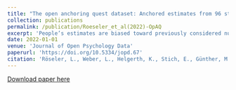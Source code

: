 ```yaml
---
title: "The open anchoring quest dataset: Anchored estimates from 96 studies on anchoring effects"
collection: publications
permalink: /publication/Roeseler_et_al(2022)-OpAQ
excerpt: 'People’s estimates are biased toward previously considered numbers (anchoring). We have aggregated all available data from anchoring studies that included at least two anchors into one large dataset. Data were standardized to comprise one estimate per row, coded according to a wide range of variables, and are available for download and analyses online (<a href ='https://metaanalyses.shinyapps.io/OpAQ/'>https://metaanalyses.shinyapps.io/OpAQ/</a>). Because the dataset includes both original and meta-data it allows for fine-grained analyses (e.g., correlations of estimates for different tasks) but also for meta-analyses (e.g., effect sizes for anchoring effects).'
date: 2022-01-01
venue: 'Journal of Open Psychology Data'
paperurl: 'https://doi.org/10.5334/jopd.67'
citation: 'Röseler, L., Weber, L., Helgerth, K., Stich, E., Günther, M., Tegethoff, P., Wagner, F., Antunovic, M., Barrera-Lemarchand, F., Halali, E., Ioannidis, K., Genschow, O., Milstein, N., Molden, D. C., Papenmeier, F., Pavlovic, Z., Rinn, R., Schreiter, M. L., ... <b>Rebholz, T. R.</b>, ... Schütz, A. (2022). The open anchoring quest dataset: Anchored estimates from 96 studies on anchoring effects. <i>Journal of Open Psychology Data</i>, <i>10</i>(1), 1–12. https://doi.org/10.5334/jopd.67'
---
```


[Download paper here](https://reff.f.bg.ac.rs/bitstream/handle/123456789/3866/bitstream_9134.pdf?sequence=1&isAllowed=y)